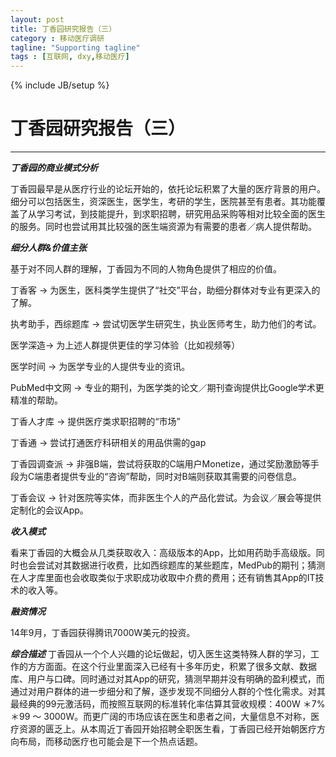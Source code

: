 ```yaml
---
layout: post
title: 丁香园研究报告（三）
category : 移动医疗调研
tagline: "Supporting tagline"
tags : [互联网, dxy,移动医疗]
---
```

{% include JB/setup %}
# 丁香园研究报告（三）
---

***丁香园的商业模式分析***

丁香园最早是从医疗行业的论坛开始的，依托论坛积累了大量的医疗背景的用户。细分可以包括医生，资深医生，医学生，考研的学生，医院甚至有患者。其功能覆盖了从学习考试，到技能提升，到求职招聘，研究用品采购等相对比较全面的医生的服务。同时也尝试用其比较强的医生端资源为有需要的患者／病人提供帮助。

***细分人群&价值主张***

基于对不同人群的理解，丁香园为不同的人物角色提供了相应的价值。

丁香客 -> 为医生，医科类学生提供了“社交”平台，助细分群体对专业有更深入的了解。

执考助手，西综题库 -> 尝试切医学生研究生，执业医师考生，助力他们的考试。

医学深造-> 为上述人群提供更佳的学习体验（比如视频等）

医学时间 -> 为医学专业的人提供专业的资讯。

PubMed中文网 -> 专业的期刊，为医学类的论文／期刊查询提供比Google学术更精准的帮助。

丁香人才库 -> 提供医疗类求职招聘的“市场”

丁香通 -> 尝试打通医疗科研相关的用品供需的gap

丁香园调查派 -> 非强B端，尝试将获取的C端用户Monetize，通过奖励激励等手段为C端患者提供专业的“咨询”帮助，同时对B端则获取其需要的问卷信息。

丁香会议 -> 针对医院等实体，而非医生个人的产品化尝试。为会议／展会等提供定制化的会议App。

***收入模式***

看来丁香园的大概会从几类获取收入：高级版本的App，比如用药助手高级版。同时也会尝试对其数据进行收费，比如西综题库的某些题库，MedPub的期刊；猜测在人才库里面也会收取类似于求职成功收取中介费的费用；还有销售其App的IT技术的收入等。

***融资情况***

14年9月，丁香园获得腾讯7000W美元的投资。

***综合描述***
丁香园从一个个人兴趣的论坛做起，切入医生这类特殊人群的学习，工作的方方面面。在这个行业里面深入已经有十多年历史，积累了很多文献、数据库、用户与口碑。同时通过对其App的研究，猜测早期并没有明确的盈利模式，而通过对用户群体的进一步细分和了解，逐步发现不同细分人群的个性化需求。对其最经典的99元激活码，而按照互联网的标准转化率估算其营收规模：400W ＊7%＊99 ～ 3000W。而更广阔的市场应该在医生和患者之间，大量信息不对称，医疗资源的匮乏上。从本周近丁香园开始招聘全职医生看，丁香园已经开始朝医疗方向布局，而移动医疗也可能会是下一个热点话题。


